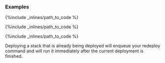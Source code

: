 ### Examples



{%include _inlines/path_to_code %}





{%include _inlines/path_to_code %}





{%include _inlines/path_to_code %}



Deploying a stack that is already being deployed will enqueue your redeploy command and will run it immediately after the current deployment is finished.
